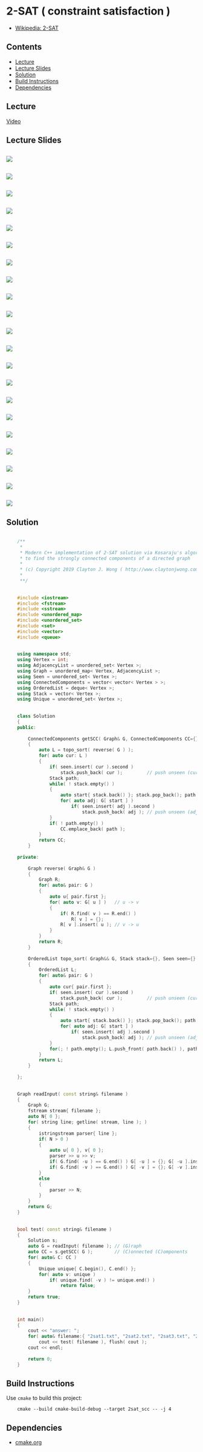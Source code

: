 # 2-SAT ( constraint satisfaction )
* [Wikipedia: 2-SAT]( https://en.wikipedia.org/wiki/2-satisfiability )

## Contents
* [Lecture](#lecture)
* [Lecture Slides](#lecture-slides)
* [Solution](#solution)
* [Build Instructions](#build-instructions)
* [Dependencies](#dependencies)

## Lecture
[Video](https://www.coursera.org/lecture/algorithms-npcomplete/the-2-sat-problem-ERxmM)

## Lecture Slides
![](https://github.com/claytonjwong/Algorithms-Stanford/blob/master/course4/2sat/documentation/ls1_01.png)
---
![](https://github.com/claytonjwong/Algorithms-Stanford/blob/master/course4/2sat/documentation/ls1_02.png)
---
![](https://github.com/claytonjwong/Algorithms-Stanford/blob/master/course4/2sat/documentation/ls1_03.png)
---
![](https://github.com/claytonjwong/Algorithms-Stanford/blob/master/course4/2sat/documentation/ls1_04.png)
---
![](https://github.com/claytonjwong/Algorithms-Stanford/blob/master/course4/2sat/documentation/ls1_05.png)
---
![](https://github.com/claytonjwong/Algorithms-Stanford/blob/master/course4/2sat/documentation/ls2_01.png)
---
![](https://github.com/claytonjwong/Algorithms-Stanford/blob/master/course4/2sat/documentation/ls2_02.png)
---
![](https://github.com/claytonjwong/Algorithms-Stanford/blob/master/course4/2sat/documentation/ls2_03.png)
---
![](https://github.com/claytonjwong/Algorithms-Stanford/blob/master/course4/2sat/documentation/ls2_04.png)
---
![](https://github.com/claytonjwong/Algorithms-Stanford/blob/master/course4/2sat/documentation/ls3_01.png)
---
![](https://github.com/claytonjwong/Algorithms-Stanford/blob/master/course4/2sat/documentation/ls3_02.png)
---
![](https://github.com/claytonjwong/Algorithms-Stanford/blob/master/course4/2sat/documentation/ls3_03.png)
---
![](https://github.com/claytonjwong/Algorithms-Stanford/blob/master/course4/2sat/documentation/ls3_04.png)
---
![](https://github.com/claytonjwong/Algorithms-Stanford/blob/master/course4/2sat/documentation/ls3_05.png)
---
![](https://github.com/claytonjwong/Algorithms-Stanford/blob/master/course4/2sat/documentation/ls3_06.png)
---
![](https://github.com/claytonjwong/Algorithms-Stanford/blob/master/course4/2sat/documentation/ls4_01.png)
---
![](https://github.com/claytonjwong/Algorithms-Stanford/blob/master/course4/2sat/documentation/ls4_02.png)
---
![](https://github.com/claytonjwong/Algorithms-Stanford/blob/master/course4/2sat/documentation/ls4_03.png)
---
![](https://github.com/claytonjwong/Algorithms-Stanford/blob/master/course4/2sat/documentation/ls4_04.png)
---
![](https://github.com/claytonjwong/Algorithms-Stanford/blob/master/course4/2sat/documentation/ls4_05.png)
---
![](https://github.com/claytonjwong/Algorithms-Stanford/blob/master/course4/2sat/documentation/ls4_06.png)
---

## Solution
```cpp

    /**
     *
     * Modern C++ implementation of 2-SAT solution via Kosaraju's algorithm
     * to find the strongly connected components of a directed graph
     *
     * (c) Copyright 2019 Clayton J. Wong ( http://www.claytonjwong.com )
     *
     **/
    
    
    #include <iostream>
    #include <fstream>
    #include <sstream>
    #include <unordered_map>
    #include <unordered_set>
    #include <set>
    #include <vector>
    #include <queue>
    
    
    using namespace std;
    using Vertex = int;
    using AdjacencyList = unordered_set< Vertex >;
    using Graph = unordered_map< Vertex, AdjacencyList >;
    using Seen = unordered_set< Vertex >;
    using ConnectedComponents = vector< vector< Vertex > >;
    using OrderedList = deque< Vertex >;
    using Stack = vector< Vertex >;
    using Unique = unordered_set< Vertex >;
    
    
    class Solution
    {
    public:
    
        ConnectedComponents getSCC( Graph& G, ConnectedComponents CC={}, Stack stack={}, Seen seen={} )
        {
            auto L = topo_sort( reverse( G ) );
            for( auto cur: L )
            {
                if( seen.insert( cur ).second )
                    stack.push_back( cur );         // push unseen (cur)rent vertex onto the stack
                Stack path;
                while( ! stack.empty() )
                {
                    auto start{ stack.back() }; stack.pop_back(); path.push_back( start );
                    for( auto adj: G[ start ] )
                        if( seen.insert( adj ).second )
                            stack.push_back( adj ); // push unseen (adj)acent vertex onto the stack
                }
                if( ! path.empty() )
                    CC.emplace_back( path );
            }
            return CC;
        }
    
    private:
    
        Graph reverse( Graph& G )
        {
            Graph R;
            for( auto& pair: G )
            {
                auto u{ pair.first };
                for( auto v: G[ u ] )   // u -> v
                {
                    if( R.find( v ) == R.end() )
                        R[ v ] = {};
                    R[ v ].insert( u ); // v -> u
                }
            }
            return R;
        }
    
        OrderedList topo_sort( Graph&& G, Stack stack={}, Seen seen={} )
        {
            OrderedList L;
            for( auto& pair: G )
            {
                auto cur{ pair.first };
                if( seen.insert( cur ).second )
                    stack.push_back( cur );         // push unseen (cur)rent vertex onto the stack
                Stack path;
                while( ! stack.empty() )
                {
                    auto start{ stack.back() }; stack.pop_back(); path.push_back( start );
                    for( auto adj: G[ start ] )
                        if( seen.insert( adj ).second )
                            stack.push_back( adj ); // push unseen (adj)acent vertex onto the stack
                }
                for(; ! path.empty(); L.push_front( path.back() ), path.pop_back() );
            }
            return L;
        }
    
    };
    
    
    Graph readInput( const string& filename )
    {
        Graph G;
        fstream stream{ filename };
        auto N{ 0 };
        for( string line; getline( stream, line ); )
        {
            istringstream parser{ line };
            if( N > 0 )
            {
                auto u{ 0 }, v{ 0 };
                parser >> u >> v;
                if( G.find( -u ) == G.end() ) G[ -u ] = {}; G[ -u ].insert( v );
                if( G.find( -v ) == G.end() ) G[ -v ] = {}; G[ -v ].insert( u );
            }
            else
            {
                parser >> N;
            }
        }
        return G;
    }
    
    
    bool test( const string& filename )
    {
        Solution s;
        auto G = readInput( filename ); // (G)raph
        auto CC = s.getSCC( G );        // (C)onnected (C)omponents
        for( auto& C: CC )
        {
            Unique unique{ C.begin(), C.end() };
            for( auto v: unique )
                if( unique.find( -v ) != unique.end() )
                    return false;
        }
        return true;
    }
    
    
    int main()
    {
        cout << "answer: ";
        for( auto& filename:{ "2sat1.txt", "2sat2.txt", "2sat3.txt", "2sat4.txt", "2sat5.txt", "2sat6.txt" })
            cout << test( filename ), flush( cout );
        cout << endl;
    
        return 0;
    }

```

## Build Instructions
Use ```cmake``` to build this project:

```
    cmake --build cmake-build-debug --target 2sat_scc -- -j 4
```

## Dependencies
* [cmake.org](https://cmake.org)
